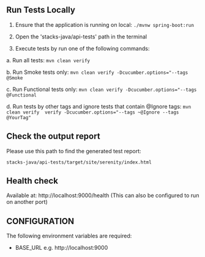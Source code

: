 
## Run Tests Locally
1. Ensure that the application is running on local: `./mvnw spring-boot:run`

2. Open the 'stacks-java/api-tests' path in the terminal

3. Execute tests by run one of the following commands:

  a. Run all tests: `mvn clean verify`
  
  b. Run Smoke tests only: `mvn clean verify -Dcucumber.options="--tags @Smoke`
  
  c. Run Functional tests only: `mvn clean verify -Dcucumber.options="--tags @Functional`
  
  d. Run tests by other tags and ignore tests that contain @Ignore tags:
  `mvn clean verify  verify -Dcucumber.options="--tags ~@Ignore --tags @YourTag"`

## Check the output report
Please use this path to find the generated test report:

 `stacks-java/api-tests/target/site/serenity/index.html`

## Health check

Available at: http://localhost:9000/health
(This can also be configured to run on another port)

## CONFIGURATION

The following environment variables are required:

- BASE_URL
e.g. http://localhost:9000
